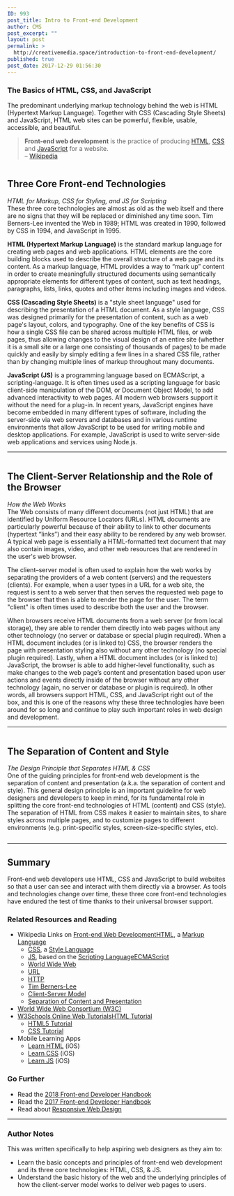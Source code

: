 ```yaml
---
ID: 993
post_title: Intro to Front-end Development
author: CMS
post_excerpt: ""
layout: post
permalink: >
  http://creativemedia.space/introduction-to-front-end-development/
published: true
post_date: 2017-12-29 01:56:30
---
```

<!-- wp:heading {"level":3} -->
<h3>The Basics of HTML, CSS, and&nbsp;JavaScript</h3>
<!-- /wp:heading -->

<!-- wp:paragraph -->
<p>The predominant underlying markup technology behind the web is HTML (Hypertext Markup Language). Together with CSS (Cascading Style Sheets) and JavaScript, HTML web sites can be powerful, flexible, usable, accessible, and beautiful.</p>
<!-- /wp:paragraph -->

<!-- wp:more -->
<!--more-->
<!-- /wp:more -->

<!-- wp:quote -->
<blockquote class="wp-block-quote"><p><strong>Front-end web development</strong> is the practice of producing <a href="https://en.wikipedia.org/wiki/HTML">HTML</a>, <a href="https://en.wikipedia.org/wiki/Cascading_Style_Sheets">CSS</a> and <a href="https://en.wikipedia.org/wiki/JavaScript">JavaScript</a> for a website.<br> – <a href="https://en.wikipedia.org/wiki/Front-end_web_development">Wikipedia</a></p></blockquote>
<!-- /wp:quote -->

<!-- wp:image {"id":995} -->
<figure class="wp-block-image"><img src="https://www.creativemedia.space/wp-content/uploads/2017/12/null-2.gif" alt="" class="wp-image-995"/></figure>
<!-- /wp:image -->

<!-- wp:heading -->
<h2>Three Core Front-end Technologies</h2>
<!-- /wp:heading -->

<!-- wp:paragraph -->
<p><em>HTML for Markup, CSS for Styling, and JS for Scripting</em><br>These three core technologies are almost as old as the web itself and there are no signs that they will be replaced or diminished any time soon. Tim Berners-Lee invented the Web in 1989; HTML was created in 1990, followed by CSS in 1994, and JavaScript in 1995.</p>
<!-- /wp:paragraph -->

<!-- wp:paragraph -->
<p><strong>HTML (Hypertext Markup Language)</strong> is the standard markup language for creating web pages and web applications. HTML elements are the core building blocks used to describe the overall structure of a web page and its content. As a markup language, HTML provides a way to “mark up” content in order to create meaningfully structured documents using semantically appropriate elements for different types of content, such as text headings, paragraphs, lists, links, quotes and other items including images and videos.</p>
<!-- /wp:paragraph -->

<!-- wp:paragraph -->
<p><strong>CSS (Cascading Style Sheets)</strong> is a "style sheet language" used for describing the presentation of a HTML document. As a style language, CSS was designed primarily for the presentation of content, such as a web page's layout, colors, and typography. One of the key benefits of CSS is how a single CSS file can be shared across multiple HTML files, or web pages, thus allowing changes to the visual design of an entire site (whether it is a small site or a large one consisting of thousands of pages) to be made quickly and easily by simply editing a few lines in a shared CSS file, rather than by changing multiple lines of markup throughout many documents.</p>
<!-- /wp:paragraph -->

<!-- wp:paragraph -->
<p><strong>JavaScript (JS)</strong> is a programming language based on ECMAScript, a scripting-language. It is often times used as a scripting language for basic client-side manipulation of the DOM, or Document Object Model, to add advanced interactivity to web pages. All modern web browsers support it without the need for a plug-in. In recent years, JavaScript engines have become embedded in many different types of software, including the server-side via web servers and databases and in various runtime environments that allow JavaScript to be used for writing mobile and desktop applications. For example, JavaScript is used to write server-side web applications and services using Node.js.</p>
<!-- /wp:paragraph -->

<!-- wp:separator -->
<hr class="wp-block-separator"/>
<!-- /wp:separator -->

<!-- wp:image {"id":1163,"align":"center"} -->
<div class="wp-block-image"><figure class="aligncenter"><img src="https://www.creativemedia.space/wp-content/uploads/2017/12/sketch-client-server-1.gif" alt="" class="wp-image-1163"/></figure></div>
<!-- /wp:image -->

<!-- wp:heading -->
<h2>The Client-Server Relationship and the Role of the Browser</h2>
<!-- /wp:heading -->

<!-- wp:paragraph -->
<p><em>How the Web Works</em><br>The Web consists of many different documents (not just HTML) that are identified by Uniform Resource Locators (URLs). HTML documents are particularly powerful because of their ability to link to other documents (hypertext “links”) and their easy ability to be rendered by any web browser. A typical web page is essentially a HTML-formatted text document that may also contain images, video, and other web resources that are rendered in the user's web browser.</p>
<!-- /wp:paragraph -->

<!-- wp:paragraph -->
<p>The client–server model is often used to explain how the web works by separating the providers of a web content (servers) and the requesters (clients). For example, when a user types in a URL for a web site, the request is sent to a web server that then serves the requested web page to the browser that then is able to render the page for the user. The term "client" is often times used to describe both the user and the browser.</p>
<!-- /wp:paragraph -->

<!-- wp:paragraph -->
<p>When browsers receive HTML documents from a web server (or from local storage), they are able to render them directly into web pages without any other technology (no server or database or special plugin required). When a HTML document includes (or is linked to) CSS, the browser renders the page with presentation styling also without any other technology (no special plugin required). Lastly, when a HTML document includes (or is linked to) JavaScript, the browser is able to add higher-level functionality, such as make changes to the web page’s content and presentation based upon user actions and events directly inside of the browser without any other technology (again, no server or database or plugin is required). In other words, all browsers support HTML, CSS, and JavaScript right out of the box, and this is one of the reasons why these three technologies have been around for so long and continue to play such important roles in web design and development.</p>
<!-- /wp:paragraph -->

<!-- wp:separator -->
<hr class="wp-block-separator"/>
<!-- /wp:separator -->

<!-- wp:image {"id":997} -->
<figure class="wp-block-image"><img src="https://www.creativemedia.space/wp-content/uploads/2017/12/null-4.gif" alt="" class="wp-image-997"/></figure>
<!-- /wp:image -->

<!-- wp:heading -->
<h2>The Separation of Content and Style</h2>
<!-- /wp:heading -->

<!-- wp:paragraph -->
<p><em>The Design Principle that Separates HTML &amp; CSS</em><br>One of the guiding principles for front-end web development is the separation of content and presentation (a.k.a. the separation of content and style). This general design principle is an important guideline for web designers and developers to keep in mind, for its fundamental role in splitting the core front-end technologies of HTML (content) and CSS (style). The separation of HTML from CSS makes it easier to maintain sites, to share styles across multiple pages, and to customize pages to different environments (e.g. print-specific styles, screen-size-specific styles, etc).</p>
<!-- /wp:paragraph -->

<!-- wp:image {"id":999} -->
<figure class="wp-block-image"><img src="https://www.creativemedia.space/wp-content/uploads/2017/12/null-5.gif" alt="" class="wp-image-999"/></figure>
<!-- /wp:image -->

<!-- wp:separator -->
<hr class="wp-block-separator"/>
<!-- /wp:separator -->

<!-- wp:heading -->
<h2>Summary</h2>
<!-- /wp:heading -->

<!-- wp:paragraph -->
<p>Front-end web developers use HTML, CSS and JavaScript to build websites so that a user can see and interact with them directly via a browser. As tools and technologies change over time, these three core front-end technologies have endured the test of time thanks to their universal browser support.</p>
<!-- /wp:paragraph -->

<!-- wp:heading {"level":3} -->
<h3>Related Resources and Reading</h3>
<!-- /wp:heading -->

<!-- wp:list -->
<ul><li>Wikipedia Links on <a href="https://en.wikipedia.org/wiki/Front-end_web_development">Front-end Web Development</a><a href="https://en.wikipedia.org/wiki/HTML">HTML</a>, a <a href="https://en.wikipedia.org/wiki/Markup_language">Markup Language</a>
<ul><li><a href="https://en.wikipedia.org/wiki/Cascading_Style_Sheets">CSS</a>, a <a href="https://en.wikipedia.org/wiki/Style_sheet_language">Style Language</a></li><li><a href="https://en.wikipedia.org/wiki/JavaScript">JS</a>, based on the <a href="https://en.wikipedia.org/wiki/Scripting_language">Scripting Language</a><a href="https://en.wikipedia.org/wiki/ECMAScript">ECMAScript</a></li><li><a href="https://en.wikipedia.org/wiki/World_Wide_Web">World Wide Web</a></li><li><a href="https://en.wikipedia.org/wiki/URL">URL</a></li><li><a href="https://en.wikipedia.org/wiki/Hypertext_Transfer_Protocol">HTTP</a></li><li><a href="https://en.wikipedia.org/wiki/Tim_Berners-Lee">Tim Berners-Lee</a></li><li><a href="https://en.wikipedia.org/wiki/Client%E2%80%93server_model">Client-Server Model</a></li><li><a href="https://en.wikipedia.org/wiki/Separation_of_content_and_presentation">Separation of Content and Presentation</a></li></ul>
</li><li><a href="https://www.w3.org/">World Wide Web Consortium (W3C)</a></li><li><a href="https://www.w3schools.com/">W3Schools Online Web Tutorials</a><a href="http://www.w3schools.com/html/default.asp">HTML Tutorial</a>
<ul><li><a href="http://www.w3schools.com/html/html5_intro.asp">HTML5 Tutorial</a></li><li><a href="http://www.w3schools.com/css/default.asp">CSS Tutorial</a></li></ul>
</li><li>Mobile Learning Apps
<ul><li><a href="https://itunes.apple.com/us/app/learn-html/id933957050?mt=8">Learn HTML</a> (iOS)</li><li><a href="https://itunes.apple.com/us/app/learn-css/id953955717?mt=8">Learn CSS</a> (iOS)</li><li><a href="https://itunes.apple.com/us/app/learn-javascript/id952738987?mt=8">Learn JS</a> (iOS)</li></ul>
</li></ul>
<!-- /wp:list -->

<!-- wp:heading {"level":3} -->
<h3>Go Further</h3>
<!-- /wp:heading -->

<!-- wp:list -->
<ul><li>Read the <a href="https://frontendmasters.com/books/front-end-handbook/2018/">2018 Front-end Developer Handbook</a></li><li>Read the <a href="https://frontendmasters.com/books/front-end-handbook/2017/">2017 Front-end Developer Handbook</a></li><li>Read about <a href="https://en.wikipedia.org/wiki/Responsive_web_design">Responsive Web Design</a></li></ul>
<!-- /wp:list -->

<!-- wp:separator -->
<hr class="wp-block-separator"/>
<!-- /wp:separator -->

<!-- wp:heading {"level":3} -->
<h3>Author Notes</h3>
<!-- /wp:heading -->

<!-- wp:paragraph -->
<p>This was written specifically to help aspiring web designers as they aim to:</p>
<!-- /wp:paragraph -->

<!-- wp:list -->
<ul><li>Learn the basic concepts and principles of front-end web development and its three core technologies: HTML, CSS, &amp; JS.</li><li>Understand the basic history of the web and the underlying principles of how the client-server model works to deliver web pages to users.</li></ul>
<!-- /wp:list -->